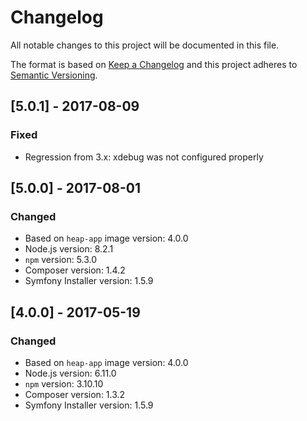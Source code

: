 # Changelog
All notable changes to this project will be documented in this file.

The format is based on [Keep a Changelog](http://keepachangelog.com/en/1.0.0/)
and this project adheres to [Semantic Versioning](http://semver.org/spec/v2.0.0.html).

## [5.0.1] - 2017-08-09
### Fixed
- Regression from 3.x: xdebug was not configured properly

## [5.0.0] - 2017-08-01
### Changed
- Based on `heap-app` image version: 4.0.0
- Node.js version: 8.2.1
- `npm` version: 5.3.0
- Composer version: 1.4.2
- Symfony Installer version: 1.5.9

## [4.0.0] - 2017-05-19
### Changed
- Based on `heap-app` image version: 4.0.0
- Node.js version: 6.11.0
- `npm` version: 3.10.10
- Composer version: 1.3.2
- Symfony Installer version: 1.5.9


